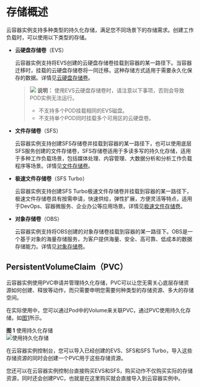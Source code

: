 # 存储概述<a name="cci_01_0068"></a>

云容器实例支持多种类型的持久化存储，满足您不同场景下的存储需求。创建工作负载时，可以使用以下类型的存储。

-   **云硬盘存储卷**（EVS）

    云容器实例支持将EVS创建的云硬盘存储卷挂载到容器的某一路径下。当容器迁移时，挂载的云硬盘存储卷将一同迁移。这种存储方式适用于需要永久化保存的数据。详情见[云硬盘存储卷](云硬盘存储卷.md)。

    >![](public_sys-resources/icon-note.gif) **说明：** 
    >使用EVS云硬盘存储卷时，请注意以下事项，否则会导致POD实例无法运行。
    >-   不支持多个POD挂载相同的EVS磁盘。
    >-   不支持单个POD同时挂载多个可用区的云硬盘卷。

-   **文件存储卷**（SFS）

    云容器实例支持创建SFS存储卷并挂载到容器的某一路径下，也可以使用底层SFS服务创建的文件存储卷，SFS存储卷适用于多读多写的持久化存储，适用于多种工作负载场景，包括媒体处理、内容管理、大数据分析和分析工作负载程序等场景。详情见[文件存储卷](文件存储卷.md)。

-   **极速文件存储卷**（SFS Turbo）

    云容器实例支持创建SFS Turbo极速文件存储卷并挂载到容器的某一路径下，极速文件存储卷具有按需申请，快速供给，弹性扩展，方便灵活等特点，适用于DevOps、容器微服务、企业办公等应用场景。详情见[极速文件存储卷](极速文件存储卷.md)。

-   **对象存储卷**（OBS）

    云容器实例支持将OBS创建的对象存储卷挂载到容器的某一路径下。OBS是一个基于对象的海量存储服务，为客户提供海量、安全、高可靠、低成本的数据存储能力。详情见[对象存储卷](对象存储卷.md)。


## PersistentVolumeClaim（PVC）<a name="section2047591711271"></a>

云容器实例使用PVC申请并管理持久化存储，PVC可以让您无需关心底层存储资源如何创建、释放等动作，而只需要申明您需要何种类型的存储资源、多大的存储空间。

在实际使用中，您可以通过Pod中的Volume来关联PVC，通过PVC使用持久化存储，如[图1](#fig0228122142212)所示。

**图 1**  使用持久化存储<a name="fig0228122142212"></a>  
![](figures/使用持久化存储.png "使用持久化存储")

在云容器实例控制台，您可以导入已经创建的EVS、SFS和SFS Turbo，导入这些存储资源的同时会创建一个PVC用于这些存储资源。

您还可以在云容器实例控制台直接购买EVS和SFS，购买动作不仅购买实际的存储资源，同时还会创建PVC，也就是在这里购买就会直接导入到云容器实例中。

